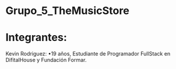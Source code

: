 # Grupo_5_TheMusicStore

# Integrantes:

Kevin Rodriguez:
•19 años, Estudiante de Programador FullStack en DifitalHouse y Fundación Formar.
